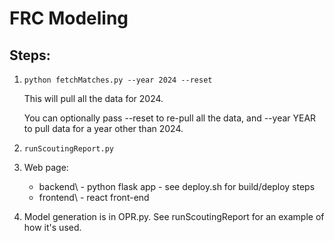 # FRC Modeling

## Steps:
1. `python fetchMatches.py --year 2024 --reset`

    This will pull all the data for 2024.

    You can optionally pass --reset to re-pull all the data, and --year YEAR to pull data for a year other than 2024.  

2. `runScoutingReport.py`

3. Web page: 
    - backend\  - python flask app - see deploy.sh for build/deploy steps
    - frontend\ - react front-end


4. Model generation is in OPR.py.  See runScoutingReport for an example of how it's used.

